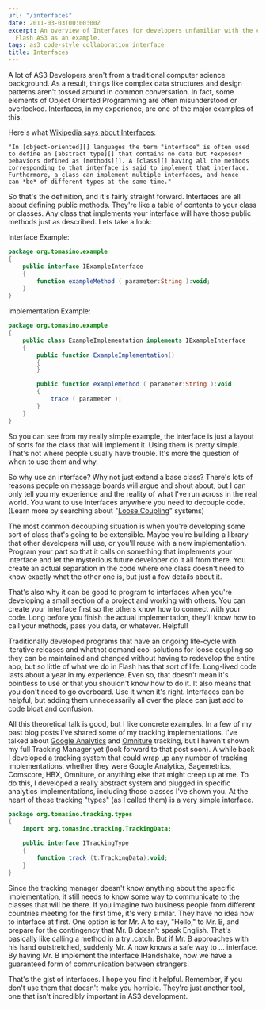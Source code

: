 ```yaml
---
url: "/interfaces"
date: 2011-03-03T00:00:00Z
excerpt: An overview of Interfaces for developers unfamiliar with the concept using
  Flash AS3 as an example.
tags: as3 code-style collaboration interface
title: Interfaces
---
```


<amp-img width="427" height="345" layout="responsive" src="//labs.tomasino.org/assets/images/interfaces.jpg" alt="Interfaces"></amp-img>

A lot of AS3 Developers aren't from a traditional computer science
background. As a result, things like complex data structures and design
patterns aren't tossed around in common conversation. In fact, some
elements of Object Oriented Programming are often misunderstood or
overlooked. Interfaces, in my experience, are one of the major examples
of this.

Here's what [Wikipedia says about Interfaces][]:

	"In [object-oriented][] languages the term "interface" is often used
	to define an [abstract type][] that contains no data but *exposes*
	behaviors defined as [methods][]. A [class][] having all the methods
	corresponding to that interface is said to implement that interface.
	Furthermore, a class can implement multiple interfaces, and hence
	can *be* of different types at the same time."

So that's the definition, and it's fairly straight forward. Interfaces
are all about defining public methods. They're like a table of contents
to your class or classes. Any class that implements your interface will
have those public methods just as described. Lets take a look:

Interface Example:

``` actionscript
package org.tomasino.example
{
	public interface IExampleInterface
	{
		function exampleMethod ( parameter:String ):void;
	}
}
```

Implementation Example:

``` actionscript
package org.tomasino.example
{
	public class ExampleImplementation implements IExampleInterface
	{
		public function ExampleImplementation()
		{
		}

		public function exampleMethod ( parameter:String ):void
		{
			trace ( parameter );
		}
	}
}
```

So you can see from my really simple example, the interface is just a
layout of sorts for the class that will implement it. Using them is
pretty simple. That's not where people usually have trouble. It's more
the question of when to use them and why.

So why use an interface? Why not just extend a base class? There's lots
of reasons people on message boards will argue and shout about, but I
can only tell you my experience and the reality of what I've run across
in the real world. You want to use interfaces anywhere you need to
decouple code. (Learn more by searching about "[Loose Coupling][]"
systems)

The most common decoupling situation is when you're developing some sort
of class that's going to be extensible. Maybe you're building a library
that other developers will use, or you'll reuse with a new
implementation. Program your part so that it calls on something that
implements your interface and let the mysterious future developer do it
all from there. You create an actual separation in the code where one
class doesn't need to know exactly what the other one is, but just a few
details about it.

That's also why it can be good to program to interfaces when you're
developing a small section of a project and working with others. You can
create your interface first so the others know how to connect with your
code. Long before you finish the actual implementation, they'll know how
to call your methods, pass you data, or whatever. Helpful!

Traditionally developed programs that have an ongoing life-cycle with
iterative releases and whatnot demand cool solutions for loose coupling
so they can be maintained and changed without having to redevelop the
entire app, but so little of what we do in Flash has that sort of life.
Long-lived code lasts about a year in my experience. Even so, that
doesn't mean it's pointless to use or that you shouldn't know how to do
it. It also means that you don't need to go overboard. Use it when it's
right. Interfaces can be helpful, but adding them unnecessarily all over
the place can just add to code bloat and confusion.

All this theoretical talk is good, but I like concrete examples. In a
few of my past blog posts I've shared some of my tracking
implementations. I've talked about [Google Analytics][] and [Omniture][]
tracking, but I haven't shown my full Tracking Manager yet (look forward
to that post soon). A while back I developed a tracking system that
could wrap up any number of tracking implementations, whether they were
Google Analytics, Sagemetrics, Comscore, HBX, Omniture, or anything else
that might creep up at me. To do this, I developed a really abstract
system and plugged in specific analytics implementations, including
those classes I've shown you. At the heart of these tracking "types" (as
I called them) is a very simple interface.

``` actionscript
package org.tomasino.tracking.types
{
	import org.tomasino.tracking.TrackingData;

	public interface ITrackingType
	{
		function track (t:TrackingData):void;
	}
}
```

Since the tracking manager doesn't know anything about the specific
implementation, it still needs to know some way to communicate to the
classes that will be there. If you imagine two business people from
different countries meeting for the first time, it's very similar. They
have no idea how to interface at first. One option is for Mr. A to say,
"Hello," to Mr. B, and prepare for the contingency that Mr. B doesn't
speak English. That's basically like calling a method in a try..catch.
But if Mr. B approaches with his hand outstretched, suddenly Mr. A now
knows a safe way to ... interface. By having Mr. B implement the
interface IHandshake, now we have a guaranteed form of communication
between strangers.

That's the gist of interfaces. I hope you find it helpful. Remember, if
you don't use them that doesn't make you horrible. They're just another
tool, one that isn't incredibly important in AS3 development.

  [Wikipedia says about Interfaces]: //en.wikipedia.org/wiki/Interface_(computing)#Software_interfaces_in_object_oriented_languages
    "Interfaces at Wikipedia"
  [object-oriented]: //en.wikipedia.org/wiki/Object-oriented
    "Object-oriented"
  [abstract type]: //en.wikipedia.org/wiki/Abstract_data_type
    "Abstract data type"
  [methods]: //en.wikipedia.org/wiki/Method_(computer_science)
    "Method (computer science)"
  [class]: //en.wikipedia.org/wiki/Class_(computer_science)
    "Class (computer science)"
  [Loose Coupling]: //en.wikipedia.org/wiki/Loose_coupling
    "Loose Coupling"
  [Google Analytics]: //labs.tomasino.org/flash-googleanalytics-tracking/
    "Google Analytics"
  [Omniture]: //labs.tomasino.org/flash-omniture-tracking/
    "Omniture"
